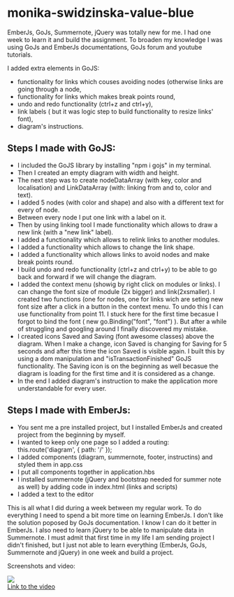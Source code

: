 # monika-swidzinska-value-blue

EmberJs, GoJs, Summernote, jQuery was totally new for me. I had one week to learn it and build the assignment. To broaden my knowledge I was using GoJs and EmberJs documentations, GoJs forum and youtube tutorials.

I added extra elements in GoJS:

- functionality for links which couses avoiding nodes (otherwise links are going through a node,
- functionality for links which makes break points round,
- undo and redo functionality (ctrl+z and ctrl+y),
- link labels ( but it was logic step to build functionality to resize links' font),
- diagram's instructions.

## Steps I made with GoJS:

- I included the GoJS library by installing "npm i gojs" in my terminal.
- Then I created an empty diagram with width and height.
- The next step was to create nodeDataArray (with key, color and localisation) and LinkDataArray (with: linking from and to, color and text).
- I added 5 nodes (with color and shape) and also with a different text for every of node.
- Between every node I put one link with a label on it.
- Then by using linking tool I made functionality which allows to draw a new link (with a "new link" label).
- I added a functionality which allows to relink links to another modules.
- I added a functionality which allows to change the link shape.
- I added a functionality which allows links to avoid nodes and make break points round.
- I build undo and redo functionality (ctrl+z and ctrl+y) to be able to go back and forward if we will change the diagram.
- I added the context menu (showig by right click on modules or links). I can change the font size of module (2x bigger) and link(2xsmaller). I created two functions (one for nodes, one for links wich are seting new font size after a click in a button in the context menu. To undo this I can use functionality from point 11.
  I stuck here for the first time becasue I forgot to bind the font ( new go.Binding("font", "font") ). But after a while of struggling and googling around I finally discovered my mistake.
- I created icons Saved and Saving (font awesome classes) above the diagram. When I make a change, icon Saved is changing for Saving for 5 seconds and after this time the icon Saved is visible again. I built this by using a dom manipulation and "isTransactionFinished" GoJS functionality. The Saving icon is on the beginning as well becasue the diagram is loading for the first time and it is considered as a change.
- In the end I added diagram's instruction to make the application more understandable for every user.

## Steps I made with EmberJs:

- You sent me a pre installed project, but I installed EmberJs and created project from the beginning by myself.
- I wanted to keep only one page so I added a routing: this.route('diagram', { path: '/' });
- I added components (diagram, summernote, footer, instructins) and styled them in app.css
- I put all components together in application.hbs
- I installed summernote (jQuery and bootstrap needed for summer note as well) by adding code in index.html (links and scripts)
- I added a text to the editor

This is all what I did during a week between my regular work. To do everything I need to spend a bit more time on learning EmberJs. I don't like the <script></script> solution poposed by GoJs documentation. I know I can do it better in EmberJs. I also need to learn jQuery to be able to manipulate data in Summernote. I must admit that first time in my life I am sending project I didn't finished, but I just not able to learn everything (EmberJs, GoJs, Summernote and jQuery) in one week and build a project.

Screenshots and video:

<div>
<img src="https://res.cloudinary.com/mokaweb/image/upload/v1602766501/ValueBlue/project.png" />
</div>

<div>
<a href="https://youtu.be/GI_m390kFXA" target="_blank" >Link to the video</a>
</div>